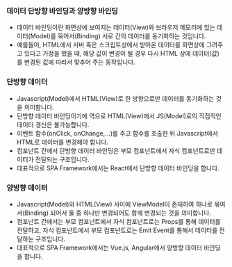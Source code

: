 ### 데이터 단방향 바인딩과 양방향 바인딩

- 데이터 바인딩이란 화면상에 보여지는 데이터(View)와 브라우저 메모리에 있는 데이터(Model)를 묶어서(Binding) 서로 간의 데이터를 동기화하는 것입니다.
- 예를들어, HTML에서 서버 혹은 스크립트상에서 받아온 데이터를 화면상에 그려주고 있다고 가정을 했을 때, 해당 값이 변경이 될 경우 다시 HTML 상에 데이터(값)를 변경된 값에 따라서 맞추어 주는 동작입니다.

### 단방향 데이터

- Javascript(Model)에서 HTML(View)로 한 방향으로만 데이터를 동기화하는 것을 의미합니다.
- 단방향 데이터 바인딩이기에 역으로 HTML(View)에서 JS(Model)로의 직접적인 데이터 갱신은 불가능합니다.
- 이벤트 함수(onClick, onChange,...)를 주고 함수를 호출한 뒤 Javascript에서 HTML로 데이터를 변경해야 합니다.
- 컴포넌트 간에서 단방향 데이터 바인딩은 부모 컴포넌트에서 자식 컴포넌트로만 데이터가 전달되는 구조입니다.
- 대표적으로 SPA Framework에서는 React에서 단방향 데이터 바인딩을 합니다.

### 양방향 데이터

- Javascript(Model)와 HTML(View) 사이에 ViewModel이 존재하여 하나로 묶여서(Binding) 되어서 둘 중 하나만 변경되어도 함께 변경되는 것을 의미합니다.
- 컴포넌트 간에서는 부모 컴포넌트에서 자식 컴포넌트로는 Props를 통해 데이터를 전달하고, 자식 컴포넌트에서 부모 컴포넌트로는 Emit Event를 통해서 데이터를 전달하는 구조입니다.
- 대표적으로 SPA Framework에서는 Vue.js, Angular에서 양방향 데이터 바인딩을 합니다.
